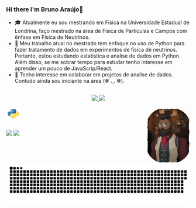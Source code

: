 ### Hi there I'm Bruno Araújo👋

- 🎓 Atualmente eu sou mestrando em Física na Universidade Estadual de Londrina, faço mestrado na área de Física de Partículas e Campos com ênfase em Física de Neutrinos.
- 🌱 Meu trabalho atual no mestrado tem enfoque no uso de Python para fazer tratamento de dados em experimentos de física de neutrinos. Portanto, estou estudando estatística e analise de dados em Python. Além disso, se me sobrar tempo para estudar tenho interesse em aprender um pouco de JavaScrip/React.
- 👯 Tenho interesse em colaborar em projetos de analise de dados. Contudo ainda sou iniciante na área (❁´◡`❁).  

##



<div align="center">
  <a href="https://github.com/Brunoaraujofis">
  <img height="180em" src="https://github-readme-stats.vercel.app/api?username=Brunoaraujofis&show_icons=true&theme=dark&include_all_commits=true&count_private=true"/>
  <img height="180em" src="https://github-readme-stats.vercel.app/api/top-langs/?username=Brunoaraujofis&layout=compact&langs_count=7&theme=dark"/>
</div>
<div style="display: inline_block"><br>
  <img align="center" alt="Rafa-Python" height="30" width="40" src="https://raw.githubusercontent.com/devicons/devicon/master/icons/python/python-original.svg">
  <img align="right" alt="Rafa-pic" height="150" style="border-radius:50px;" src="https://github.com/Brunoaraujofis/Brunoaraujofis/blob/main/screenshots/image.jpg">
</div>
  
  ##
 
<div> 
 <a href="https://discord.gg/T87q4gPM" target="_blank"><img src="https://img.shields.io/badge/Discord-7289DA?style=for-the-badge&logo=discord&logoColor=white" target="_blank"></a> 
  <a href = "mailto:brunoaraujo.fis@uel.com"><img src="https://img.shields.io/badge/-Gmail-%23333?style=for-the-badge&logo=gmail&logoColor=white" target="_blank"></a>
 
  ![Snake animation](https://github.com/Brunoaraujofis/Brunoaraujofis/blob/output/github-contribution-grid-snake.svg)
 
</div>

